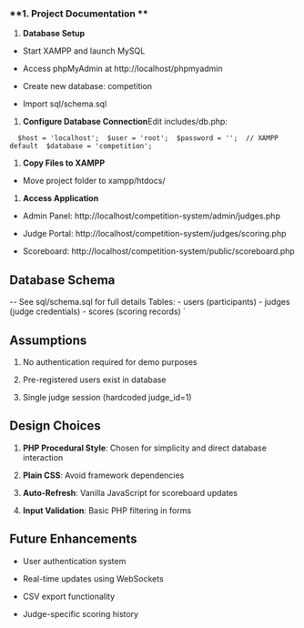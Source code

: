 ### **1\. Project Documentation **


1.  **Database Setup**
    

*   Start XAMPP and launch MySQL
    
*   Access phpMyAdmin at http://localhost/phpmyadmin
    
*   Create new database: competition
    
*   Import sql/schema.sql
    

1.  **Configure Database Connection**Edit includes/db.php:
    


`   $host = 'localhost';  $user = 'root';  $password = '';  // XAMPP default  $database = 'competition';   `

1.  **Copy Files to XAMPP**
    

*   Move project folder to xampp/htdocs/
    

1.  **Access Application**
    

*   Admin Panel: http://localhost/competition-system/admin/judges.php
    
*   Judge Portal: http://localhost/competition-system/judges/scoring.php
    
*   Scoreboard: http://localhost/competition-system/public/scoreboard.php
    

Database Schema
---------------

 -- See sql/schema.sql for full details  Tables:  - users (participants)  - judges (judge credentials)  - scores (scoring records)   `

Assumptions
-----------

1.  No authentication required for demo purposes
    
2.  Pre-registered users exist in database
    
3.  Single judge session (hardcoded judge\_id=1)
    

Design Choices
--------------

1.  **PHP Procedural Style**: Chosen for simplicity and direct database interaction
    
2.  **Plain CSS**: Avoid framework dependencies
    
3.  **Auto-Refresh**: Vanilla JavaScript for scoreboard updates
    
4.  **Input Validation**: Basic PHP filtering in forms
    

Future Enhancements
-------------------

*   User authentication system
    
*   Real-time updates using WebSockets
    
*   CSV export functionality
    
*   Judge-specific scoring history
